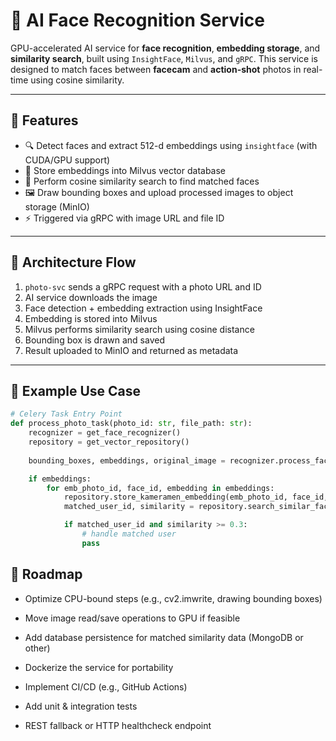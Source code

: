 # 🧠 AI Face Recognition Service

GPU-accelerated AI service for **face recognition**, **embedding storage**, and **similarity search**, built using `InsightFace`, `Milvus`, and `gRPC`. This service is designed to match faces between **facecam** and **action-shot** photos in real-time using cosine similarity.

---

## 📌 Features

- 🔍 Detect faces and extract 512-d embeddings using `insightface` (with CUDA/GPU support)
- 💾 Store embeddings into Milvus vector database
- 🧠 Perform cosine similarity search to find matched faces
- 🖼️ Draw bounding boxes and upload processed images to object storage (MinIO)
- ⚡ Triggered via gRPC with image URL and file ID

---

## 🧩 Architecture Flow

1. `photo-svc` sends a gRPC request with a photo URL and ID
2. AI service downloads the image
3. Face detection + embedding extraction using InsightFace
4. Embedding is stored into Milvus
5. Milvus performs similarity search using cosine distance
6. Bounding box is drawn and saved
7. Result uploaded to MinIO and returned as metadata

---

## 📂 Example Use Case

```python
# Celery Task Entry Point
def process_photo_task(photo_id: str, file_path: str):
    recognizer = get_face_recognizer()
    repository = get_vector_repository()
    
    bounding_boxes, embeddings, original_image = recognizer.process_faces(file_path, photo_id)

    if embeddings:
        for emb_photo_id, face_id, embedding in embeddings:
            repository.store_kameramen_embedding(emb_photo_id, face_id, embedding)
            matched_user_id, similarity = repository.search_similar_faces(embedding)

            if matched_user_id and similarity >= 0.3:
                # handle matched user
                pass
```
##  🔭 Roadmap
- Optimize CPU-bound steps (e.g., cv2.imwrite, drawing bounding boxes)

- Move image read/save operations to GPU if feasible

- Add database persistence for matched similarity data (MongoDB or other)

- Dockerize the service for portability

- Implement CI/CD (e.g., GitHub Actions)

- Add unit & integration tests

- REST fallback or HTTP healthcheck endpoint


